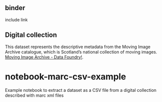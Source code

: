## binder
include link

## Digital collection 
This dataset represents the descriptive metadata from the Moving Image Archive catalogue, which is Scotland’s national collection of moving images.
[Moving Image Archive - Data Foundry!](https://data.nls.uk/data/metadata-collections/moving-image-archive/).


# notebook-marc-csv-example
Example notebook to extract a dataset as a CSV file from a digital collection described with marc xml files


